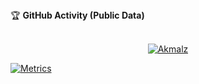 <tap>
<summary>&#127942 <b>GitHub Activity (Public Data)</b></summary><br/>

<p align="center">
  <a href="https://wa.me/628885960825"><img src="http://readme-typing-svg.herokuapp.com?color=%F7CF00&center=true&vCenter=true&multiline=false&lines=Noob+Coder+From+Indonesia.;Status%2C+student.;Love+Money+and+Life.;Learn+Html+and+JavaScript.;Don't+bully+me%2C+I'll+be+sad+%3A(.;Thank+you+for+your+attention." alt="Akmalz">
</p>

![Metrics](https://metrics.lecoq.io/Dvnz99?template=classic&followup=1&isocalendar=1&languages=1&isocalendar.duration=half-year&config.timezone=Asia%2FIndonesian)

</details>

